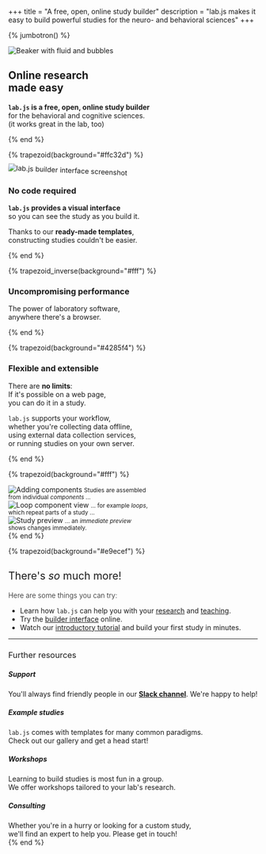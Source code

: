 +++
title = "A free, open, online study builder"
description = "lab.js makes it easy to build powerful studies for the neuro- and behavioral sciences"
+++

{% jumbotron() %}
  <div class="container mt-xl-4">
    <div class="row">
      <div class="col-lg-7 order-lg-12">
        <img src="science.svg" alt="Beaker with fluid and bubbles" class="w-100">
      </div>
      <div class="col-lg-5 order-lg-1 mt-xl-5 text-center text-lg-left">
        <h2 class="display-4 mb-4">
          Online research<br>made easy
        </h2>
        <p class="lead">
          <strong>
            <code>lab.js</code> is a free, open, online study builder
          </strong><br class="d-none d-sm-inline d-lg-none d-xl-inline">
          for the behavioral and cognitive sciences.<br class="d-none d-sm-inline d-lg-none d-xl-inline">
          <span class="text-muted">
            (it works great in the lab, too)
          </span>
        </p>
      </div>
    </div>
  </div>
{% end %}

{% trapezoid(background="#ffc32d") %}
  <div class="container my-5">
    <div class="row">
      <div class="col-lg order-lg-12 screenshot text-center text-lg-left">
        <img src="builder_screenshot_1000.png" alt="lab.js builder interface screenshot" class="w-75" style="transform: rotate(2.5deg)">
      </div>
      <div class="col-lg order-lg-1 text-center text-lg-right d-lg-flex align-items-center justify-content-end">
        <div class="pl-lg-5 pt-5 pt-lg-0">
          <h3 class="h4"><strong>No code</strong> required</h3>
          <p><strong><code>lab.js</code> provides a visual interface</strong><br>
          so you can see the study as you build it.</p>
          <p>Thanks to our <strong>ready-made templates</strong>,<br>
          constructing studies couldn't be easier.</p>
        </div>
      </div>
    </div>
  </div>
{% end %}

{% trapezoid_inverse(background="#fff") %}
  <div class="container my-5">
    <div class="row">
      <div class="col-lg text-center text-lg-right d-lg-flex align-items-center justify-content-end">
        <i
          class="fas fa-stopwatch fa-fw fa-10x text-muted"
          style="transform: rotate(-15deg)"
        ></i>
      </div>
      <div class="col text-center text-lg-left d-lg-flex align-items-center justify-content-start">
        <div class="pr-lg-5 pt-5 pt-lg-3">
          <h3 class="h4"><strong>Uncompromising</strong> performance</h3>
          <p>The power of laboratory software,<br>
          anywhere there's a browser.</p>
        </div>
      </div>
    </div>
  </div>
{% end %}

{% trapezoid(background="#4285f4") %}
  <div class="container text-light my-5">
    <div class="row">
      <div class="col-lg order-lg-12 text-center text-lg-left d-lg-flex align-items-center justify-content-start">
        <i
          class="fas fa-plug fa-fw fa-10x text-light"
          style="transform: rotate(20deg)"
        ></i>
      </div>
      <div class="col-lg order-lg-1 text-center text-lg-right d-lg-flex align-items-center justify-content-end">
        <div class="pr-lg-5 pt-5 pt-lg-0">
          <h3 class="h4"><strong>Flexible</strong> and extensible</h3>
          <p>There are <strong>no limits</strong>:<br>
          If it's possible on a web page,<br>
          you can do it in a study.</p>
          <p><code>lab.js</code> supports your workflow,<br>
          whether you're collecting data offline,<br>
          using external data collection services,<br>
          or running studies on your own server.</p>
        </div>
      </div>
    </div>
  </div>
{% end %}

{% trapezoid(background="#fff") %}
  <div class="container">
    <div class="row">
      <div class="col-md screenshot py-4 pb-md-0">
        <img src="builder_screenshot_components_1000.png" alt="Adding components" class="w-100">
        <small class="text-muted">Studies are assembled<br>from individual <em>components</em> ...</small>
      </div>
      <div class="col-md screenshot py-4 pb-md-0">
        <img src="builder_screenshot_loop_1000.png" alt="Loop component view" class="w-100">
        <small class="text-muted">... for example <em>loops</em>,<br>which repeat parts of a study ...</small>
      </div>
      <div class="col-md screenshot py-4 pb-md-0">
        <img src="builder_screenshot_preview_1000.png" alt="Study preview" class="w-100">
        <small class="text-muted">... an <em>immediate preview</em><br>shows changes immediately.</small>
      </div>
    </div>
  </div>
{% end %}

{% trapezoid(background="#e9ecef") %}
  <div class="container py-4">
    <div class="row">
      <div class="col-lg pt-4 pt-md-0">
        <div class="pr-5">
          <h2 class="mt-0 mb-1" style="font-weight: 400">There's <em>so</em> much more!</h2>
          <p class="lead mt-2" style="font-weight: 300">Here are some things you can try:</p>
          <ul>
            <li>Learn how <code>lab.js</code> can help you with your <a href="/for/research">research</a> and <a href="/for/teaching">teaching</a>.</li>
            <li>Try the <a href="https://labjs.felixhenninger.com" target="_blank" rel="noopener">builder interface</a> online.</li>
            <li>Watch our <a href="https://labjs.readthedocs.io/en/latest/learn/builder/" target="_blank" rel="noopener">introductory tutorial</a> and build your first study in minutes.</li>
          </ul>
        </div>
      </div>
      <div class="col-lg font-weight-light">
        <hr class="d-lg-none py-2">
        <h3 class="d-lg-none mt-1 mb-4" style="font-weight: 400">Further resources</h3>
        <div class="media mb-4">
          <div class="media-body pr-5">
            <h5 class="mt-0 mb-1">Support</h5>
            You'll always find friendly people in our <a href="https://slackin-numbercrunchers.herokuapp.com/" target="_blank" rel="noopener"><strong>Slack channel</strong></a>. We're happy to help!
          </div>
          <i class="ml-3 fas fa-life-ring fa-fw"></i>
        </div>
        <div class="media mb-4">
          <div class="media-body">
            <h5 class="mt-0 mb-1">Example studies</h5>
            <code>lab.js</code> comes with templates for many common paradigms.<br>
            Check out our gallery and get a head start!
          </div>
          <i class="ml-3 fas fa-box-open fa-fw"></i>
        </div>
        <div class="media mb-4">
          <div class="media-body">
            <h5 class="mt-0 mb-1">Workshops</h5>
            Learning to build studies is most fun in a group.<br>
            We offer workshops tailored to your lab's research.
          </div>
          <i class="ml-3 fas fa-graduation-cap fa-fw"></i>
        </div>
        <div class="media mb-4">
          <div class="media-body">
            <h5 class="mt-0 mb-1">Consulting</h5>
            Whether you're in a hurry or looking for a custom study,<br>
            we'll find an expert to help you. Please get in touch!
          </div>
          <i class="ml-3 fas fa-hands-helping fa-fw"></i>
        </div>
      </div>
    </div>
  </div>
{% end %}
